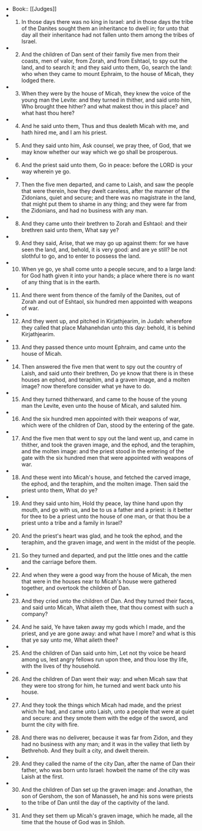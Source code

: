- Book:: [[Judges]]
- 1. In those days there was no king in Israel: and in those days the tribe of the Danites sought them an inheritance to dwell in; for unto that day all their inheritance had not fallen unto them among the tribes of Israel.
- 2. And the children of Dan sent of their family five men from their coasts, men of valor, from Zorah, and from Eshtaol, to spy out the land, and to search it; and they said unto them, Go, search the land: who when they came to mount Ephraim, to the house of Micah, they lodged there.
- 3. When they were by the house of Micah, they knew the voice of the young man the Levite: and they turned in thither, and said unto him, Who brought thee hither? and what makest thou in this place? and what hast thou here?
- 4. And he said unto them, Thus and thus dealeth Micah with me, and hath hired me, and I am his priest.
- 5. And they said unto him, Ask counsel, we pray thee, of God, that we may know whether our way which we go shall be prosperous.
- 6. And the priest said unto them, Go in peace: before the LORD is your way wherein ye go.
- 7. Then the five men departed, and came to Laish, and saw the people that were therein, how they dwelt careless, after the manner of the Zidonians, quiet and secure; and there was no magistrate in the land, that might put them to shame in any thing; and they were far from the Zidonians, and had no business with any man.
- 8. And they came unto their brethren to Zorah and Eshtaol: and their brethren said unto them, What say ye?
- 9. And they said, Arise, that we may go up against them: for we have seen the land, and, behold, it is very good: and are ye still? be not slothful to go, and to enter to possess the land.
- 10. When ye go, ye shall come unto a people secure, and to a large land: for God hath given it into your hands; a place where there is no want of any thing that is in the earth.
- 11. And there went from thence of the family of the Danites, out of Zorah and out of Eshtaol, six hundred men appointed with weapons of war.
- 12. And they went up, and pitched in Kirjathjearim, in Judah: wherefore they called that place Mahanehdan unto this day: behold, it is behind Kirjathjearim.
- 13. And they passed thence unto mount Ephraim, and came unto the house of Micah.
- 14. Then answered the five men that went to spy out the country of Laish, and said unto their brethren, Do ye know that there is in these houses an ephod, and teraphim, and a graven image, and a molten image? now therefore consider what ye have to do.
- 15. And they turned thitherward, and came to the house of the young man the Levite, even unto the house of Micah, and saluted him.
- 16. And the six hundred men appointed with their weapons of war, which were of the children of Dan, stood by the entering of the gate.
- 17. And the five men that went to spy out the land went up, and came in thither, and took the graven image, and the ephod, and the teraphim, and the molten image: and the priest stood in the entering of the gate with the six hundred men that were appointed with weapons of war.
- 18. And these went into Micah's house, and fetched the carved image, the ephod, and the teraphim, and the molten image. Then said the priest unto them, What do ye?
- 19. And they said unto him, Hold thy peace, lay thine hand upon thy mouth, and go with us, and be to us a father and a priest: is it better for thee to be a priest unto the house of one man, or that thou be a priest unto a tribe and a family in Israel?
- 20. And the priest's heart was glad, and he took the ephod, and the teraphim, and the graven image, and went in the midst of the people.
- 21. So they turned and departed, and put the little ones and the cattle and the carriage before them.
- 22. And when they were a good way from the house of Micah, the men that were in the houses near to Micah's house were gathered together, and overtook the children of Dan.
- 23. And they cried unto the children of Dan. And they turned their faces, and said unto Micah, What aileth thee, that thou comest with such a company?
- 24. And he said, Ye have taken away my gods which I made, and the priest, and ye are gone away: and what have I more? and what is this that ye say unto me, What aileth thee?
- 25. And the children of Dan said unto him, Let not thy voice be heard among us, lest angry fellows run upon thee, and thou lose thy life, with the lives of thy household.
- 26. And the children of Dan went their way: and when Micah saw that they were too strong for him, he turned and went back unto his house.
- 27. And they took the things which Micah had made, and the priest which he had, and came unto Laish, unto a people that were at quiet and secure: and they smote them with the edge of the sword, and burnt the city with fire.
- 28. And there was no deliverer, because it was far from Zidon, and they had no business with any man; and it was in the valley that lieth by Bethrehob. And they built a city, and dwelt therein.
- 29. And they called the name of the city Dan, after the name of Dan their father, who was born unto Israel: howbeit the name of the city was Laish at the first.
- 30. And the children of Dan set up the graven image: and Jonathan, the son of Gershom, the son of Manasseh, he and his sons were priests to the tribe of Dan until the day of the captivity of the land.
- 31. And they set them up Micah's graven image, which he made, all the time that the house of God was in Shiloh.
